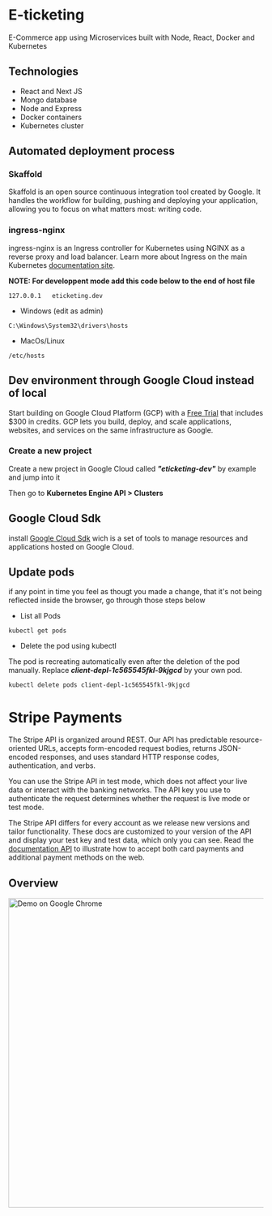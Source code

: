 # E-ticketing

E-Commerce app using Microservices built with Node, React, Docker and Kubernetes

## Technologies

- React and Next JS
- Mongo database
- Node and Express
- Docker containers
- Kubernetes cluster

## Automated deployment process

### Skaffold

Skaffold is an open source continuous integration tool created by Google. It handles the workflow for building, pushing and deploying your application, allowing you to focus on what matters most: writing code.

### ingress-nginx

ingress-nginx is an Ingress controller for Kubernetes using NGINX as a reverse proxy and load balancer. Learn more about Ingress on the main Kubernetes [documentation site](https://kubernetes.github.io/ingress-nginx/).

**NOTE: For developpent mode add this code below to the end of host file**

```
127.0.0.1	eticketing.dev
```

- Windows (edit as admin)

```
C:\Windows\System32\drivers\hosts
```

- MacOs/Linux

```
/etc/hosts
```

## Dev environment through Google Cloud instead of local

Start building on Google Cloud Platform (GCP) with a [Free Trial](https://cloud.google.com/free) that includes $300 in credits. GCP lets you build, deploy, and scale applications, websites, and services on the same infrastructure as Google.

### Create a new project

Create a new project in Google Cloud called **_"eticketing-dev"_** by example and jump into it

Then go to **Kubernetes Engine API > Clusters**

## Google Cloud Sdk

install [Google Cloud Sdk](https://cloud.google.com/sdk/docs/quickstarts) wich is a set of tools to manage resources and applications hosted on Google Cloud.

## Update pods

if any point in time you feel as thougt you made a change, that it's not being reflected inside the browser, go through those steps below

- List all Pods

```
kubectl get pods
```

- Delete the pod using kubectl

The pod is recreating automatically even after the deletion of the pod manually. Replace **_client-depl-1c565545fkl-9kjgcd_** by your own pod.

```
kubectl delete pods client-depl-1c565545fkl-9kjgcd
```

# Stripe Payments

The Stripe API is organized around REST. Our API has predictable resource-oriented URLs, accepts form-encoded request bodies, returns JSON-encoded responses, and uses standard HTTP response codes, authentication, and verbs.

You can use the Stripe API in test mode, which does not affect your live data or interact with the banking networks. The API key you use to authenticate the request determines whether the request is live mode or test mode.

The Stripe API differs for every account as we release new versions and tailor functionality. These docs are customized to your version of the API and display your test key and test data, which only you can see. Read the [documentation API](https://stripe.com/docs/sources) to illustrate how to accept both card payments and additional payment methods on the web.

## Overview

<img src="https://b.stripecdn.com/docs/assets/migration.446bc18dbbe7f99a40e6f8512706c078.png" alt="Demo on Google Chrome" width="610">
